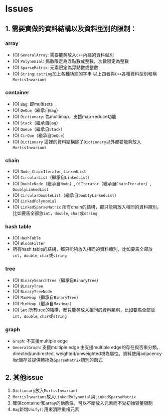 # Issues

## 1. 需要實做的資料結構以及資料型別的限制：

### array
- (O) `GeneralArray`: 需要能夠放入`C++`內建的資料型別
- (O) `Polynomial`: 係數限定為浮點數或整數，次數限定為整數
- (O) `SparseMatrix`: 元素限定為浮點數或整數
- (O) `String`: `cstring`加上各種功能的字串
以上四者與`C++`各種資料型別和稱`MortisInvariant`

### container
- (O) `Bag`: 即multisets
- (O) `DeQue`（繼承自`Bag`）
- (O) `Dictionary`: 為multimap，支援map-reduce功能
- (O) `Stack`（繼承自`Bag`）
- (O) `Queue`（繼承自`Stack`）
- (O) `CirQue`（繼承自`DeQue`）
- (O) `Dictionary`
這裡的資料結構除了`Dictionary`以外都要能夠放入`MortisInvariant`

### chain
- (O) `Node`, `ChainIterator`, `LinkedList`
- (O) `CircularList`（繼承自`LinkedList`）
- (O) `DoubleNode`（繼承自`Node`）, `DLIterator`（繼承自`ChainIterator`）, `DoublyLinkedList`
- (O) `CircularDoubleList`（繼承自`DoublyLinkedList`）
- (O) `LinkedPolynomial`
- (O) `LinkedSparseMatrix`
所有chain的結構，都只能夠放入相同的資料類別，比如要馬全部放`int`，`double`, `char`或`string`

### hash table
- (O) `HashTable`
- (O) `BloomFilter`
- 所有hash table的結構，都只能夠放入相同的資料類別，比如要馬全部放`int`，`double`, `char`或`string`

### tree
- (O) `BinarySearchTree`（繼承自`BinaryTree`）
- (O) `BinaryTree`
- (O) `BinaryTreeNode`
- (O) `MaxHeap`（繼承自`BinaryTree`）
- (O) `MinHeap`（繼承自`MaxHeap`）
- (O) `Set`
所有tree的結構，都只能夠放入相同的資料類別，比如要馬全部放`int`，`double`, `char`或`string`

### graph
- `Graph`: 不支援multiple edge
- `GeneralGraph`: 支援multiple edge
由支援multiple edge的存在與否來分類。directed/undirected, weighted/unweighted視為屬性。資料使用adjacency list儲存並提供轉換為`SparseMatrix`類別的函式

## 2. 其他issue
1. `Dictionary`放入`MortisInvariant`
2. `MortisInvariant`放入`LinkedPolynomial`與`LinkedSparseMatrix`
3. 確保container和array的動態性，可以不斷放入元素而不受初始容量限制
4. `Bag`新增`Unify()`用來消除重複元素